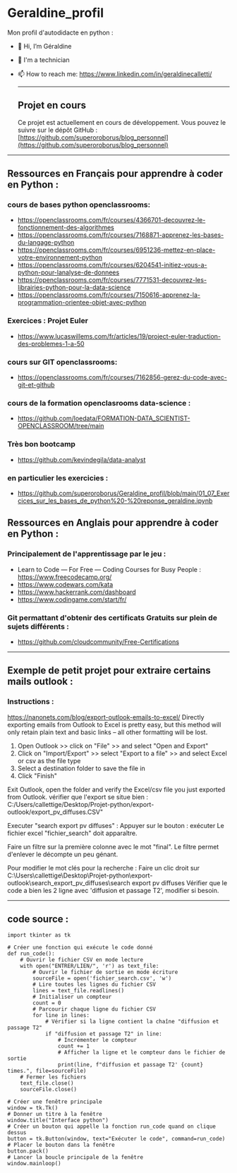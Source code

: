 # Geraldine_profil
Mon profil d'autodidacte en python :
- 👋 Hi, I’m Géraldine
- 👀 I'm a technician
- 📫 How to reach me: https://www.linkedin.com/in/geraldinecalletti/

  -------------------------------------------------

  ## Projet en cours
  Ce projet est actuellement en cours de développement. Vous pouvez le suivre sur le dépôt GitHub :  
  [https://github.com/superoroborus/blog_personnel](https://github.com/superoroborus/blog_personnel)

---

  ## Ressources en Français pour apprendre à coder en Python :

### cours de bases python openclassrooms:
 * https://openclassrooms.com/fr/courses/4366701-decouvrez-le-fonctionnement-des-algorithmes
 * https://openclassrooms.com/fr/courses/7168871-apprenez-les-bases-du-langage-python
 * https://openclassrooms.com/fr/courses/6951236-mettez-en-place-votre-environnement-python
 * https://openclassrooms.com/fr/courses/6204541-initiez-vous-a-python-pour-lanalyse-de-donnees
 * https://openclassrooms.com/fr/courses/7771531-decouvrez-les-librairies-python-pour-la-data-science
 * https://openclassrooms.com/fr/courses/7150616-apprenez-la-programmation-orientee-objet-avec-python

### Exercices : Projet Euler
 * https://www.lucaswillems.com/fr/articles/19/project-euler-traduction-des-problemes-1-a-50

### cours sur GIT openclassrooms:
 * https://openclassrooms.com/fr/courses/7162856-gerez-du-code-avec-git-et-github

### cours de la formation openclasrooms data-science :
 * https://github.com/loedata/FORMATION-DATA_SCIENTIST-OPENCLASSROOM/tree/main

### Très bon bootcamp
 * https://github.com/kevindegila/data-analyst
### en particulier les exercicies :
 * https://github.com/superoroborus/Geraldine_profil/blob/main/01_07_Exercices_sur_les_bases_de_python%20-%20reponse_geraldine.ipynb

 ## Ressources en Anglais pour apprendre à coder en Python :

### Principalement de l'apprentissage par le jeu :
* Learn to Code — For Free — Coding Courses for Busy People : https://www.freecodecamp.org/
* https://www.codewars.com/kata
* https://www.hackerrank.com/dashboard
* https://www.codingame.com/start/fr/

### Git permattant d'obtenir des certificats Gratuits sur plein de sujets différents :
* https://github.com/cloudcommunity/Free-Certifications

 -------------------------------------------------

 ## Exemple de petit projet pour extraire certains mails outlook :

### Instructions : 


https://nanonets.com/blog/export-outlook-emails-to-excel/
Directly exporting emails from Outlook to Excel is pretty easy, but this method will only retain plain text and basic links – all other formatting will be lost.

1. Open Outlook >> click on "File" >> and select "Open and Export"
2. Click on "Import/Export" >> select "Export to a file" >> and select Excel or csv as the file type
3. Select a destination folder to save the file in
4. Click "Finish"

Exit Outlook, open the folder and verify the Excel/csv file you just exported from Outlook.
vérifier que l'export se situe bien : C:/Users/callettige/Desktop/Projet-python/export-outlook/export_pv_diffuses.CSV"

Executer "search export pv diffuses" :
Appuyer sur le bouton : exécuter
Le fichier excel "fichier_search" doit apparaître.

Faire un filtre sur la première colonne avec le mot "final".
Le filtre permet d'enlever le décompte un peu génant.

Pour modifier le mot clés pour la recherche :
Faire un clic droit sur C:\Users\callettige\Desktop\Projet-python\export-outlook\search_export_pv_diffuses\search export pv diffuses
Vérifier que le code a bien les 2 ligne avec 'diffusion et passage T2', modifier si besoin.



------------------------------------------------------------------
 ## code source :

```# Importer le module tkinter pour créer une interface graphique
import tkinter as tk

# Créer une fonction qui exécute le code donné
def run_code():
    # Ouvrir le fichier CSV en mode lecture
    with open("ENTRER/LIEN/", 'r') as text_file:
        # Ouvrir le fichier de sortie en mode écriture
        sourceFile = open('fichier_search.csv', 'w')
        # Lire toutes les lignes du fichier CSV
        lines = text_file.readlines()
        # Initialiser un compteur
        count = 0
        # Parcourir chaque ligne du fichier CSV
        for line in lines:
            # Vérifier si la ligne contient la chaîne "diffusion et passage T2"
            if "diffusion et passage T2" in line:
                # Incrémenter le compteur
                count += 1
                # Afficher la ligne et le compteur dans le fichier de sortie
                print(line, f"diffusion et passage T2' {count} times.", file=sourceFile)
    # Fermer les fichiers
    text_file.close()
    sourceFile.close()

# Créer une fenêtre principale
window = tk.Tk()
# Donner un titre à la fenêtre
window.title("Interface python")
# Créer un bouton qui appelle la fonction run_code quand on clique dessus
button = tk.Button(window, text="Exécuter le code", command=run_code)
# Placer le bouton dans la fenêtre
button.pack()
# Lancer la boucle principale de la fenêtre
window.mainloop()

